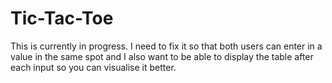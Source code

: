 # Tic-Tac-Toe
This is currently in progress. I need to fix it so that both users can enter in a value in the same spot and I also want to be able to display the table after each input so you can visualise it better. 

